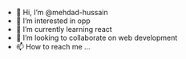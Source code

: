 - 👋 Hi, I’m @mehdad-hussain
- 👀 I’m interested in opp
- 🌱 I’m currently learning react
- 💞️ I’m looking to collaborate on web development
- 📫 How to reach me ...

<!---
mehdad-hussain/mehdad-hussain is a ✨ special ✨ repository because its `README.md` (this file) appears on your GitHub profile.
You can click the Preview link to take a look at your changes.
--->
